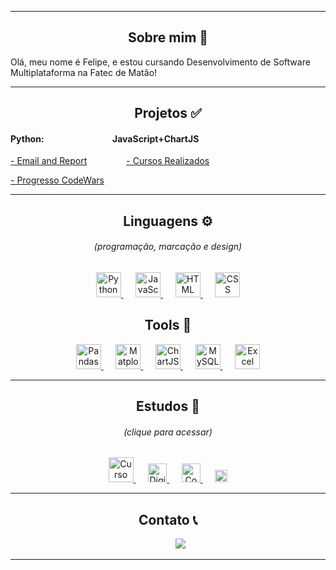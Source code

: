 <hr>
<h2 align="center">Sobre mim 👋</h2>
<p>Olá, meu nome é Felipe, e estou cursando Desenvolvimento de Software Multiplataforma na Fatec de Matão! </p>

<hr>
<h2 align="center">Projetos &#9989;</h2>
<h4>
Python:
&nbsp;&nbsp;&nbsp;&nbsp;&nbsp;&nbsp;&nbsp;&nbsp;&nbsp;&nbsp;&nbsp;&nbsp;&nbsp;&nbsp;&nbsp;&nbsp;&nbsp;&nbsp;&nbsp;&nbsp;&nbsp;&nbsp;&nbsp;&nbsp;&nbsp;&nbsp;&nbsp;&nbsp;&nbsp;&nbsp;&nbsp;
JavaScript+ChartJS
</h4>

<p>
<a href="https://github.com/felipetega/EmailAndReport">- Email and Report</a>
&nbsp;&nbsp;&nbsp;&nbsp;&nbsp;&nbsp;&nbsp;&nbsp;&nbsp;&nbsp;&nbsp;&nbsp;&nbsp;&nbsp;
<a href="https://github.com/felipetega/CursosRealizados-CHART.JS">- Cursos Realizados</a>
</p>
<p>
<a href="https://github.com/felipetega/ProgessoCodeWars">- Progresso CodeWars</a>
</p>

<hr>
<h2 align="center">Linguagens &#9881;&#65039;</h2>
<h6 align="center">(programação, marcação e design)</h6>
<p align="center">
        <a href="https://www.python.org/">
    <img height="40" src="https://devicons.railway.app/i/python.svg" title="Python">
        </a>
    &nbsp;&nbsp;&nbsp;&nbsp;
        <a href="https://www.javascript.com/">
    <img height="40" src="https://devicons.railway.app/i/javascript.svg" title="JavaScript">
        </a>
    &nbsp;&nbsp;&nbsp;&nbsp;
        <a href="https://html.com/">
    <img height="40" src="https://devicons.railway.app/i/html5.svg" title="HTML">
        </a>
        &nbsp;&nbsp;&nbsp;&nbsp;
        <a href="https://www.w3.org/Style/CSS/Overview.en.html">
    <img height="40" src="https://devicons.railway.app/i/css3.svg" title="CSS">
        </a>
</p>

<h2 align="center">Tools &#128295;</h2>
<p align="center">
    <a href="https://pandas.pydata.org/">
    <img height="40" src="https://cdn.jsdelivr.net/gh/devicons/devicon/icons/pandas/pandas-original.svg" title="Pandas">
        </a>
        &nbsp;&nbsp;&nbsp;&nbsp;
    <a href="https://matplotlib.org/">
    <img height="40" src="https://upload.wikimedia.org/wikipedia/commons/0/01/Created_with_Matplotlib-logo.svg" title="Matplotlib">
        </a>
        &nbsp;&nbsp;&nbsp;&nbsp;
    <a href="https://www.chartjs.org/">
    <img height="40" src="https://www.chartjs.org/docs/latest/favicon.ico" title="ChartJS" title="ChartJS">
        </a>
        &nbsp;&nbsp;&nbsp;&nbsp;
    <a href="https://www.mysql.com/">
    <img height="40" src="https://devicons.railway.app/i/mysql.svg" title="MySQL">
        </a>
        &nbsp;&nbsp;&nbsp;&nbsp;
<img height="40" src="https://lh3.googleusercontent.com/3NxsKGNoTty7fXIv90VIgpaevPXwtrgY4QjyTYGajgXxI5PWEOJzOdiYJOpfM3QJFiBwS-REWC7Pzj_-YapaNuKvxkc=w128-h128-e365-rj-sc0x00ffffff" title="Excel">
</p>

<hr>
<h2 align="center">Estudos &#128214;&#65039;</h2>
<h6 align="center">(clique para acessar)</h6>
<p align="center">
    <a href="https://github.com/felipetega/CursoEmVideo">
    <img height="40" src="https://www.cursoemvideo.com/wp-content/uploads/2019/08/cursoemvideo-logo.png" title="Curso em Vídeo">
        </a>
            &nbsp;&nbsp;&nbsp;&nbsp;
    <a href="https://github.com/felipetega/DIO.ME">
    <img height="30" src="https://hermes.digitalinnovation.one/assets/diome/logo.svg" title="Digital Innovation One">
        </a>
            &nbsp;&nbsp;&nbsp;&nbsp;
    <a href="https://github.com/felipetega/CodeWars">
    <img height="30" src="https://www.codewars.com/packs/assets/logo.61192cf7.svg" title="CodeWars">
        </a>
            &nbsp;&nbsp;&nbsp;&nbsp;
    <a href="https://github.com/felipetega/HackerRank">
    <img height="20" src="https://www.hackerrank.com/blog/wp-content/uploads/2018/08/hackerrank_logo.png" title="HackerRank">
        </a>
</p>

<hr>
<h2 align="center">Contato &#128222;</h2>
<p align="center">
    &nbsp;&nbsp;&nbsp;&nbsp;&nbsp;&nbsp;&nbsp;&nbsp;&nbsp;
    <a href="https://www.linkedin.com/in/felipetega">
    <img src="https://img.shields.io/badge/felipetega-%230077B5.svg?&style=for-the-badge&logo=linkedin&logoColor=white&link=mailto:https://www.linkedin.com/in/felipetega/">
        </a>
</p>
<hr>

<!--
**felipetega/felipetega** is a ✨ _special_ ✨ repository because its `README.md` (this file) appears on your GitHub profile.

Here are some ideas to get you started:

- 🔭 I’m currently working on ...
- 🌱 I’m currently learning ...
- 👯 I’m looking to collaborate on ...
- 🤔 I’m looking for help with ...
- 💬 Ask me about ...
- 📫 How to reach me: ...
- 😄 Pronouns: ...
- ⚡ Fun fact: ...
-->
